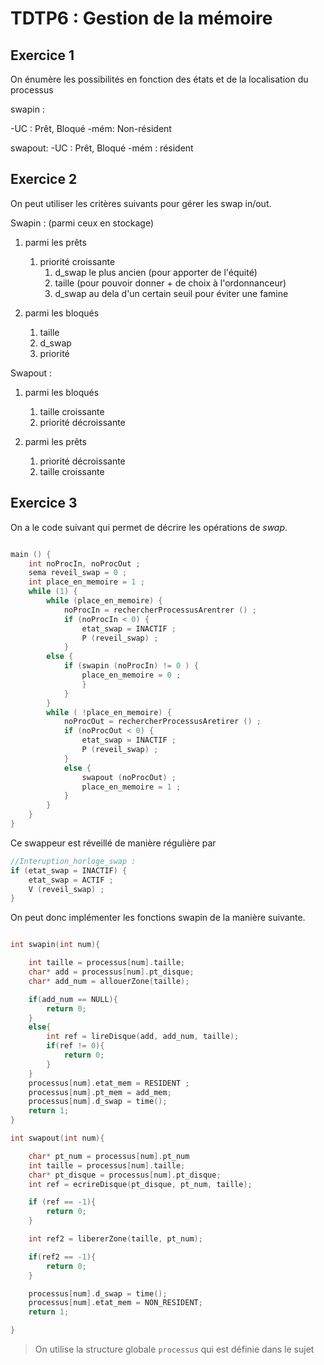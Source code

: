 # TDTP6 : Gestion de la mémoire

## Exercice 1

On énumère les possibilités en fonction des états et de la localisation du processus

swapin :

-UC : Prêt, Bloqué
-mém: Non-résident

swapout:
-UC : Prêt, Bloqué
-mém : résident

## Exercice 2

On peut utiliser les critères suivants pour gérer les swap in/out.

Swapin : (parmi ceux en stockage)

1. parmi les prêts
   1. priorité croissante
      1. d_swap le plus ancien (pour apporter de l'équité)
      2. taille (pour pouvoir donner + de choix à l'ordonnanceur)
      3. d_swap au dela d'un certain seuil pour éviter une famine

2. parmi les bloqués
   1. taille
   2. d_swap
   3. priorité

Swapout :

1. parmi les bloqués
   1. taille croissante
   2. priorité décroissante

2. parmi les prêts
   1. priorité décroissante
   2. taille croissante

## Exercice 3

On a le code suivant qui permet de décrire les opérations de *swap*.

```c

main () {
    int noProcIn, noProcOut ;
    sema reveil_swap = 0 ;
    int place_en_memoire = 1 ;
    while (1) {
        while (place_en_memoire) {
            noProcIn = rechercherProcessusArentrer () ;
            if (noProcIn < 0) {
                etat_swap = INACTIF ;
                P (reveil_swap) ;
            }
        else {
            if (swapin (noProcIn) != 0 ) {
                place_en_memoire = 0 ;
                }
            }
        }
        while ( !place_en_memoire) {
            noProcOut = rechercherProcessusAretirer () ;
            if (noProcOut < 0) {
                etat_swap = INACTIF ;
                P (reveil_swap) ;
            }
            else {
                swapout (noProcOut) ;
                place_en_memoire = 1 ;
            }
        }
    }
}

```

Ce swappeur est réveillé de manière régulière par

```c
//Interuption_horloge_swap :
if (etat_swap = INACTIF) {
    etat_swap = ACTIF ;
    V (reveil_swap) ;
}
```

On peut donc implémenter les fonctions swapin de la manière suivante.

```c

int swapin(int num){

    int taille = processus[num].taille;
    char* add = processus[num].pt_disque;
    char* add_num = allouerZone(taille);

    if(add_num == NULL){
        return 0;
    }
    else{
        int ref = lireDisque(add, add_num, taille);
        if(ref != 0){
            return 0;
        }
    }
    processus[num].etat_mem = RESIDENT ;
    processus[num].pt_mem = add_mem;
    processus[num].d_swap = time();
    return 1;
}

int swapout(int num){

    char* pt_num = processus[num].pt_num
    int taille = processus[num].taille;
    char* pt_disque = processus[num].pt_disque;
    int ref = ecrireDisque(pt_disque, pt_num, taille);

    if (ref == -1){
        return 0;
    }

    int ref2 = libererZone(taille, pt_num);

    if(ref2 == -1){
        return 0;
    }

    processus[num].d_swap = time();
    processus[num].etat_mem = NON_RESIDENT;
    return 1;

}

```

> On utilise la structure globale `processus` qui est définie dans le sujet